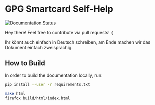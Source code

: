 GPG Smartcard Self-Help
=======================

[![Documentation Status](https://readthedocs.org/projects/gpg_smartcard/badge/?version=latest)](http://gpg-smartcard.readthedocs.io)

Hey there!
Feel free to contribute via pull requests! :)

Ihr könnt auch einfach in Deutsch schreiben, am Ende machen wir das Dokument einfach zweisprachig.

How to Build
------------

In order to build the documentation locally, run:

```bash
pip install --user -r requirements.txt

make html
firefox build/html/index.html
```
